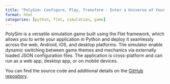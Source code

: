 ```yaml
---
title: "PolySim: Configure, Play, Transform - Enter a Universe of Your Making"
format: html
categories: [python, flet, simulation, game]
---
```


PolySim is a versatile simulation game built using the Flet framework, which allows you to write your application in Python and deploy it seamlessly across the web, Android, iOS, and desktop platforms. The simulator enable dynamic switching between game themes and mechanics via externally loaded JSON configuration files. The application is cross-platform and can run as a web app, desktop app, or on mobile devices.

You can find the source code and additional details on the [GitHub repository](https://github.com/michael-borck/polysim).